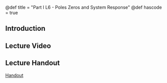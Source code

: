@def title = "Part I L6 - Poles Zeros and System Response"
@def hascode = true

## Introduction

## Lecture Video

## Lecture Handout
[Handout](/part_i/ME417_-_Controls_-_Part_I_Lecture_6_Poles_Zeros_and_System_Response.pdf)